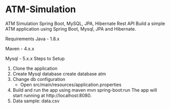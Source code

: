 # ATM-Simulation
ATM Simulation
Spring Boot, MySQL, JPA, Hibernate Rest API
Build a simple ATM application using Spring Boot, Mysql, JPA and Hibernate.

Requirements
Java - 1.8.x

Maven - 4.x.x

Mysql - 5.x.x
Steps to Setup
1. Clone the application
2. Create Mysql database
create database atm
3. Change db configuration
   - Open src/main/resources/application.properties
4. Build and run the app using maven
  mvn spring-boot:run
The app will start running at http://localhost:8080.
5. Data sample: data.csv
